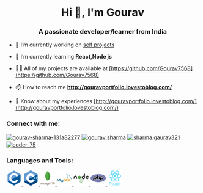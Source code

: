 <h1 align="center">Hi 👋, I'm Gourav</h1>
<h3 align="center">A passionate developer/learner from India</h3>

- 🔭 I’m currently working on [self projects](https://github.com/Gourav7568)

- 🌱 I’m currently learning **React,Node js**

- 👨‍💻 All of my projects are available at [https://github.com/Gourav7568](https://github.com/Gourav7568)

- 📫 How to reach me **http://gouravportfolio.lovestoblog.com/**

- 📄 Know about my experiences [http://gouravportfolio.lovestoblog.com/](http://gouravportfolio.lovestoblog.com/)

<h3 align="left">Connect with me:</h3>
<p align="left">
<a href="https://linkedin.com/in/gourav-sharma-131a82277" target="blank"><img align="center" src="https://raw.githubusercontent.com/rahuldkjain/github-profile-readme-generator/master/src/images/icons/Social/linked-in-alt.svg" alt="gourav-sharma-131a82277" height="30" width="40" /></a>
<a href="https://fb.com/gourav sharma" target="blank"><img align="center" src="https://raw.githubusercontent.com/rahuldkjain/github-profile-readme-generator/master/src/images/icons/Social/facebook.svg" alt="gourav sharma" height="30" width="40" /></a>
<a href="https://instagram.com/sharma.gaurav321" target="blank"><img align="center" src="https://raw.githubusercontent.com/rahuldkjain/github-profile-readme-generator/master/src/images/icons/Social/instagram.svg" alt="sharma.gaurav321" height="30" width="40" /></a>
<a href="https://www.leetcode.com/coder_75" target="blank"><img align="center" src="https://raw.githubusercontent.com/rahuldkjain/github-profile-readme-generator/master/src/images/icons/Social/leet-code.svg" alt="coder_75" height="30" width="40" /></a>
</p>

<h3 align="left">Languages and Tools:</h3>
<p align="left"> <a href="https://www.cprogramming.com/" target="_blank" rel="noreferrer"> <img src="https://raw.githubusercontent.com/devicons/devicon/master/icons/c/c-original.svg" alt="c" width="40" height="40"/> </a> <a href="https://www.w3schools.com/cpp/" target="_blank" rel="noreferrer"> <img src="https://raw.githubusercontent.com/devicons/devicon/master/icons/cplusplus/cplusplus-original.svg" alt="cplusplus" width="40" height="40"/> </a> <a href="https://www.mongodb.com/" target="_blank" rel="noreferrer"> <img src="https://raw.githubusercontent.com/devicons/devicon/master/icons/mongodb/mongodb-original-wordmark.svg" alt="mongodb" width="40" height="40"/> </a> <a href="https://www.mysql.com/" target="_blank" rel="noreferrer"> <img src="https://raw.githubusercontent.com/devicons/devicon/master/icons/mysql/mysql-original-wordmark.svg" alt="mysql" width="40" height="40"/> </a> <a href="https://nodejs.org" target="_blank" rel="noreferrer"> <img src="https://raw.githubusercontent.com/devicons/devicon/master/icons/nodejs/nodejs-original-wordmark.svg" alt="nodejs" width="40" height="40"/> </a> <a href="https://www.php.net" target="_blank" rel="noreferrer"> <img src="https://raw.githubusercontent.com/devicons/devicon/master/icons/php/php-original.svg" alt="php" width="40" height="40"/> </a> <a href="https://reactjs.org/" target="_blank" rel="noreferrer"> <img src="https://raw.githubusercontent.com/devicons/devicon/master/icons/react/react-original-wordmark.svg" alt="react" width="40" height="40"/> </a> </p>
